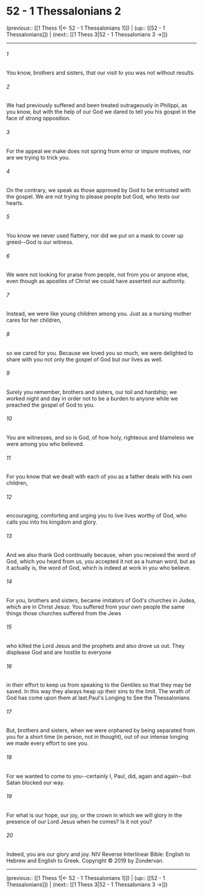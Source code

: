 # 52 - 1 Thessalonians 2

(previous:: [[1 Thess 1|← 52 - 1 Thessalonians 1]]) | (up:: [[52 - 1 Thessalonians]]) | (next:: [[1 Thess 3|52 - 1 Thessalonians 3 →]])

***


###### 1 
You know, brothers and sisters, that our visit to you was not without results. 

###### 2 
We had previously suffered and been treated outrageously in Philippi, as you know, but with the help of our God we dared to tell you his gospel in the face of strong opposition. 

###### 3 
For the appeal we make does not spring from error or impure motives, nor are we trying to trick you. 

###### 4 
On the contrary, we speak as those approved by God to be entrusted with the gospel. We are not trying to please people but God, who tests our hearts. 

###### 5 
You know we never used flattery, nor did we put on a mask to cover up greed--God is our witness. 

###### 6 
We were not looking for praise from people, not from you or anyone else, even though as apostles of Christ we could have asserted our authority. 

###### 7 
Instead, we were like young children among you. Just as a nursing mother cares for her children, 

###### 8 
so we cared for you. Because we loved you so much, we were delighted to share with you not only the gospel of God but our lives as well. 

###### 9 
Surely you remember, brothers and sisters, our toil and hardship; we worked night and day in order not to be a burden to anyone while we preached the gospel of God to you. 

###### 10 
You are witnesses, and so is God, of how holy, righteous and blameless we were among you who believed. 

###### 11 
For you know that we dealt with each of you as a father deals with his own children, 

###### 12 
encouraging, comforting and urging you to live lives worthy of God, who calls you into his kingdom and glory. 

###### 13 
And we also thank God continually because, when you received the word of God, which you heard from us, you accepted it not as a human word, but as it actually is, the word of God, which is indeed at work in you who believe. 

###### 14 
For you, brothers and sisters, became imitators of God's churches in Judea, which are in Christ Jesus: You suffered from your own people the same things those churches suffered from the Jews 

###### 15 
who killed the Lord Jesus and the prophets and also drove us out. They displease God and are hostile to everyone 

###### 16 
in their effort to keep us from speaking to the Gentiles so that they may be saved. In this way they always heap up their sins to the limit. The wrath of God has come upon them at last.Paul's Longing to See the Thessalonians 

###### 17 
But, brothers and sisters, when we were orphaned by being separated from you for a short time (in person, not in thought), out of our intense longing we made every effort to see you. 

###### 18 
For we wanted to come to you--certainly I, Paul, did, again and again--but Satan blocked our way. 

###### 19 
For what is our hope, our joy, or the crown in which we will glory in the presence of our Lord Jesus when he comes? Is it not you? 

###### 20 
Indeed, you are our glory and joy. NIV Reverse Interlinear Bible: English to Hebrew and English to Greek. Copyright © 2019 by Zondervan.

***

(previous:: [[1 Thess 1|← 52 - 1 Thessalonians 1]]) | (up:: [[52 - 1 Thessalonians]]) | (next:: [[1 Thess 3|52 - 1 Thessalonians 3 →]])
